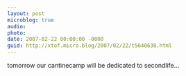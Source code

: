 ```yaml
---
layout: post
microblog: true
audio: 
photo: 
date: 2007-02-22 00:00:00 -0000
guid: http://xtof.micro.blog/2007/02/22/t5640638.html
---
```

tomorrow our cantinecamp will be dedicated to secondlife...
